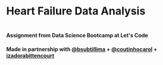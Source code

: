 # Heart Failure Data Analysis
#
#### Assignment from Data Science Bootcamp at Let's Code 
#### Made in partnership with [@bsubtillima](https://github.com/bsubtillima) + [@coutinhocarol](https://github.com/coutinhocarol) + [izadorabittencourt](https://github.com/izadorabittencourt)
